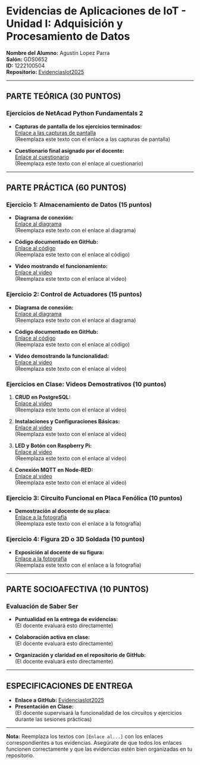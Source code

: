 # Evidencias de Aplicaciones de IoT - Unidad I: Adquisición y Procesamiento de Datos

**Nombre del Alumno:** Agustin Lopez Parra  
**Salón:** GDS0652  
**ID:** 1222100504  
**Repositorio:** [EvidenciasIot2025](https://github.com/agustn134/EvidenciasIot2025)

---

## **PARTE TEÓRICA (30 PUNTOS)**

### **Ejercicios de NetAcad Python Fundamentals 2**
- **Capturas de pantalla de los ejercicios terminados:**  
  [Enlace a las capturas de pantalla](#)  
  (Reemplaza este texto con el enlace a las capturas de pantalla)

- **Cuestionario final asignado por el docente:**  
  [Enlace al cuestionario](#)  
  (Reemplaza este texto con el enlace al cuestionario)

---

## **PARTE PRÁCTICA (60 PUNTOS)**

### **Ejercicio 1: Almacenamiento de Datos (15 puntos)**
- **Diagrama de conexión:**  
  [Enlace al diagrama](#)  
  (Reemplaza este texto con el enlace al diagrama)

- **Código documentado en GitHub:**  
  [Enlace al código](#)  
  (Reemplaza este texto con el enlace al código)

- **Video mostrando el funcionamiento:**  
  [Enlace al video](#)  
  (Reemplaza este texto con el enlace al video)

### **Ejercicio 2: Control de Actuadores (15 puntos)**
- **Diagrama de conexión:**  
  [Enlace al diagrama](#)  
  (Reemplaza este texto con el enlace al diagrama)

- **Código documentado en GitHub:**  
  [Enlace al código](#)  
  (Reemplaza este texto con el enlace al código)

- **Video demostrando la funcionalidad:**  
  [Enlace al video](#)  
  (Reemplaza este texto con el enlace al video)

### **Ejercicios en Clase: Videos Demostrativos (10 puntos)**
1. **CRUD en PostgreSQL:**  
   [Enlace al video](#)  
   (Reemplaza este texto con el enlace al video)

2. **Instalaciones y Configuraciones Básicas:**  
   [Enlace al video](#)  
   (Reemplaza este texto con el enlace al video)

3. **LED y Botón con Raspberry Pi:**  
   [Enlace al video](#)  
   (Reemplaza este texto con el enlace al video)

4. **Conexión MQTT en Node-RED:**  
   [Enlace al video](#)  
   (Reemplaza este texto con el enlace al video)

### **Ejercicio 3: Circuito Funcional en Placa Fenólica (10 puntos)**
- **Demostración al docente de su placa:**  
  [Enlace a la fotografía](#)  
  (Reemplaza este texto con el enlace a la fotografía)

### **Ejercicio 4: Figura 2D o 3D Soldada (10 puntos)**
- **Exposición al docente de su figura:**  
  [Enlace a la fotografía](#)  
  (Reemplaza este texto con el enlace a la fotografía)

---

## **PARTE SOCIOAFECTIVA (10 PUNTOS)**

### **Evaluación de Saber Ser**
- **Puntualidad en la entrega de evidencias:**  
  (El docente evaluará esto directamente)

- **Colaboración activa en clase:**  
  (El docente evaluará esto directamente)

- **Organización y claridad en el repositorio de GitHub:**  
  (El docente evaluará esto directamente)

---

## **ESPECIFICACIONES DE ENTREGA**

- **Enlace a GitHub:** [EvidenciasIot2025](https://github.com/agustn134/EvidenciasIot2025)  
- **Presentación en Clase:**  
  (El docente supervisará la funcionalidad de los circuitos y ejercicios durante las sesiones prácticas)

---

**Nota:** Reemplaza los textos con `[Enlace al...]` con los enlaces correspondientes a tus evidencias. Asegúrate de que todos los enlaces funcionen correctamente y que las evidencias estén bien organizadas en tu repositorio.
